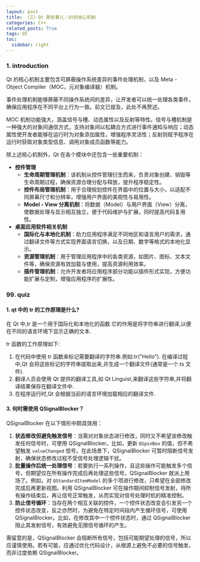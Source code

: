 ```yaml
---
layout: post
title: （三）Qt 那些事儿：Qt的核心机制
categories: C++
related_posts: True
tags: Qt
toc:
  sidebar: right
---
```


### 1. introduction

Qt 的核心机制主要包含可屏蔽操作系统差异的事件处理机制，以及 Meta - Object Compiler（MOC，元对象编译器）机制。

事件处理机制能够屏蔽不同操作系统间的差异，让开发者可以统一处理各类事件，确保应用程序在不同平台上行为一致。前文已提及，此处不再赘述。

MOC 机制功能强大，涵盖信号与槽、动态属性以及反射等特性。信号与槽机制是一种强大的对象间通信方式，支持对象间以松耦合方式进行事件通知与响应；动态属性使开发者能够在运行时为对象添加属性，增强程序灵活性；反射则赋予程序在运行时获取对象类型信息、调用对象成员函数等能力。

除上述核心机制外，Qt 在各个模块中还包含一些重要机制：

- **控件管理**
  - **生命周期管理机制**：该机制从控件管理衍生而来，负责对象创建、销毁等生命周期过程，确保资源合理分配与释放，提升程序稳定性。
  - **控件布局管理机制**：用于合理规划控件在界面中的位置与大小，以适配不同屏幕尺寸和分辨率，增强用户界面的美观性与易用性。
  - **Model - View 分离机制**：将数据（Model）与用户界面（View）分离，使数据处理与显示相互独立，便于代码维护与扩展，同时提高代码复用性。
- **桌面应用软件相关机制**
  - **国际化与本地化机制**：助力应用程序满足不同地区和语言用户的需求，通过翻译文件等方式实现界面语言切换，以及日期、数字等格式的本地化显示。
  - **资源管理机制**：用于管理应用程序中的各类资源，如图片、图标、文本文件等，确保资源有效加载与使用，提高资源利用效率。
  - **插件管理机制**：允许开发者将应用程序部分功能以插件形式实现，方便功能扩展与定制，增强应用程序的扩展性。

### 99. quiz

#### 1. qt 中的 tr 的工作原理是什么?

在 Qt 中,tr 是一个用于国际化和本地化的函数.它的作用是将字符串进行翻译,以便在不同的语言环境下显示正确的文本.

tr 函数的工作原理如下:

1. 在代码中使用 tr 函数来标记需要翻译的字符串.例如:tr("Hello"). 在编译过程中,Qt 会将这些标记的字符串提取出来,并生成一个翻译文件(通常是一个.ts 文件).
2. 翻译人员会使用 Qt 提供的翻译工具,如 Qt Linguist,来翻译这些字符串,并将翻译结果保存在翻译文件中.
3. 在程序运行时,Qt 会根据当前的语言环境加载相应的翻译文件.

#### 3. 何时需使用 QSignalBlocker？

QSignalBlocker 在以下情形中颇具效用：

1. **状态修改但避免触发信号**：当需对对象状态进行修改，同时又不希望该修改触发任何信号时，可使用 QSignalBlocker。比如，更新 `QSpinBox` 的值，但不希望触发 `valueChanged` 信号。在此场景下，QSignalBlocker 可暂时阻断信号发射，确保状态修改过程不受信号处理逻辑干扰。
2. **批量操作后统一处理信号**：若要执行一系列操作，且这些操作可能触发多个信号，但期望仅在所有操作完成后再处理这些信号，QSignalBlocker 就派上用场了。例如，对 `QStandardItemModel` 的多个项进行修改，只希望在全部修改完成后再更新视图。利用 QSignalBlocker 可在操作期间抑制信号发射，待所有操作结束后，再让信号正常触发，从而实现对信号处理时机的精准控制。
3. **防止信号循环**：当存在两个相互关联的控件，一个控件状态改变会引发另一个控件状态改变，反之亦然时，为避免在特定时间段内产生循环信号，可使用 QSignalBlocker。比如，在修改其中一个控件状态时，通过 QSignalBlocker 阻止其发射信号，有效避免无限信号循环的产生。

需留意的是，QSignalBlocker 会阻断所有信号，包括可能期望处理的信号，所以应谨慎使用。若有可能，应通过优化代码设计，从根源上避免不必要的信号触发，而非过度依赖 QSignalBlocker。
